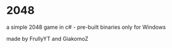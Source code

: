 # 2048

a simple 2048 game in c# - pre-built binaries only for Windows

made by FrullyYT and GiakomoZ
